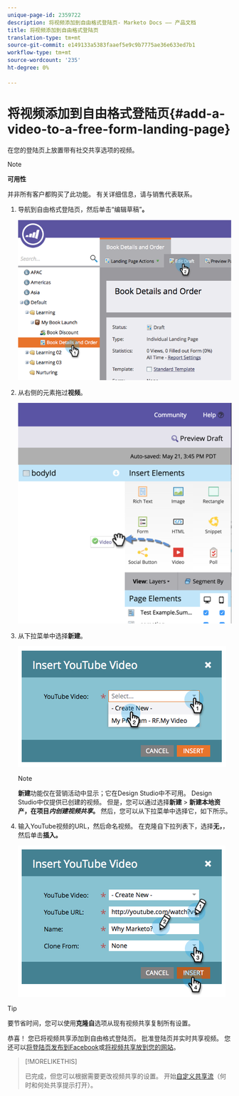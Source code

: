 ```yaml
---
unique-page-id: 2359722
description: 将视频添加到自由格式登陆页- Marketo Docs —— 产品文档
title: 将视频添加到自由格式登陆页
translation-type: tm+mt
source-git-commit: e149133a5383faaef5e9c9b7775ae36e633ed7b1
workflow-type: tm+mt
source-wordcount: '235'
ht-degree: 0%

---
```



# 将视频添加到自由格式登陆页{#add-a-video-to-a-free-form-landing-page}

在您的登陆页上放置带有社交共享选项的视频。

>[!NOTE]
>
>**可用性**
>
>并非所有客户都购买了此功能。 有关详细信息，请与销售代表联系。

1. 导航到自由格式登陆页，然后单击“编辑草稿”**。**

   ![](assets/image2014-9-17-11-3a28-3a51.png)

1. 从右侧的元素拖过&#x200B;**视频**。

   ![](assets/image2015-5-21-15-3a46-3a34.png)

1. 从下拉菜单中选择&#x200B;**新建**。

   ![](assets/image2014-9-17-11-3a29-3a8.png)

   >[!NOTE]
   >
   >**新建**&#x200B;功能仅在营销活动中显示；它在Design Studio中不可用。 Design Studio中仅提供已创建的视频。 但是，您可以通过选择&#x200B;**新建** > **新建本地资产，在项目&#x200B;*内创建视频共享*。** 然后，您可以从下拉菜单中选择它，如下所示。

1. 输入YouTube视频的URL，然后命名视频。 在克隆自下拉列表下，选择&#x200B;**无，**，然后单击&#x200B;**插入。**

   ![](assets/image2014-9-17-11-3a29-3a15.png)

>[!TIP]
>
>要节省时间，您可以使用&#x200B;**克隆自**&#x200B;选项从现有视频共享复制所有设置。

恭喜！ 您已将视频共享添加到自由格式登陆页。 批准登陆页并实时共享视频。 您还可以[将登陆页发布到Facebook](../../../../product-docs/demand-generation/facebook/publish-landing-pages-to-facebook.md)或[将视频共享放到您的网站](../../../../product-docs/demand-generation/social/social-functions/deploy-social-on-your-website.md)。

>[!MORELIKETHIS]
>
>已完成，但您可以根据需要更改视频共享的设置。 开始[自定义共享流](../../../../product-docs/demand-generation/social/configuring-social-actions/customize-video-share-flow.md)（何时和何处共享提示打开）。

